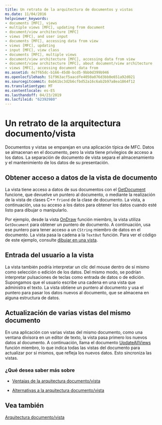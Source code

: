 ```yaml
---
title: Un retrato de la arquitectura de documentos y vistas
ms.date: 11/04/2016
helpviewer_keywords:
- documents [MFC], views
- multiple views [MFC], updating from document
- document/view architecture [MFC]
- views [MFC], and user input
- documents [MFC], accessing data from view
- views [MFC], updating
- input [MFC], view class
- documents [MFC], multiple views
- document/view architecture [MFC], accessing data from view
- document/view architecture [MFC], about document/view architecture
- views [MFC], accessing document data from
ms.assetid: 4e7f65dc-b166-45d8-bcd5-9bb0d399b946
ms.openlocfilehash: 51f963acf5aacdfe4050a076d3bb0e651a92d021
ms.sourcegitcommit: 0ab61bc3d2b6cfbd52a16c6ab2b97a8ea1864f12
ms.translationtype: MT
ms.contentlocale: es-ES
ms.lasthandoff: 04/23/2019
ms.locfileid: "62392980"
---
```

# <a name="a-portrait-of-the-documentview-architecture"></a>Un retrato de la arquitectura documento/vista

Documentos y vistas se emparejan en una aplicación típica de MFC. Datos se almacenan en el documento, pero la vista tiene privilegios de acceso a los datos. La separación de documento de vista separa el almacenamiento y el mantenimiento de los datos de su presentación.

## <a name="gaining-access-to-document-data-from-the-view"></a>Obtener acceso a datos de la vista de documento

La vista tiene acceso a datos de sus documentos con el [GetDocument](../mfc/reference/cview-class.md#getdocument) funcione, que devuelve un puntero al documento, o mediante la realización de la vista de clases C++ `friend` de la clase de documento. La vista, a continuación, usa su acceso a los datos para obtener los datos cuando esté listo para dibujar o manipularlo.

Por ejemplo, desde la vista [OnDraw](../mfc/reference/cview-class.md#ondraw) función miembro, la vista utiliza `GetDocument` para obtener un puntero de documento. A continuación, usa ese puntero para tener acceso a un `CString` miembro de datos en el documento. La vista pasa la cadena a la `TextOut` función. Para ver el código de este ejemplo, consulte [dibujar en una vista](../mfc/drawing-in-a-view.md).

## <a name="user-input-to-the-view"></a>Entrada del usuario a la vista

La vista también podría interpretar un clic del mouse dentro de sí mismo como selección o edición de los datos. Del mismo modo, se podrían interpretar pulsaciones de teclas como entrada de datos o de edición. Supongamos que el usuario escribe una cadena en una vista que administra el texto. La vista obtiene un puntero al documento y usa el puntero para pasar los datos nuevos al documento, que se almacena en alguna estructura de datos.

## <a name="updating-multiple-views-of-the-same-document"></a>Actualización de varias vistas del mismo documento

En una aplicación con varias vistas del mismo documento, como una ventana divisora en un editor de texto, la vista pasa primero los nuevos datos al documento. A continuación, llama el documento [UpdateAllViews](../mfc/reference/cdocument-class.md#updateallviews) función miembro, lo que indica todas las vistas del documento para actualizar por sí mismos, que refleja los nuevos datos. Esto sincroniza las vistas.

### <a name="what-do-you-want-to-know-more-about"></a>¿Qué desea saber más sobre

- [Ventajas de la arquitectura documento/vista](../mfc/advantages-of-the-document-view-architecture.md)

- [Alternativas a la arquitectura documento/vista](../mfc/alternatives-to-the-document-view-architecture.md)

## <a name="see-also"></a>Vea también

[Arquitectura documento/vista](../mfc/document-view-architecture.md)
